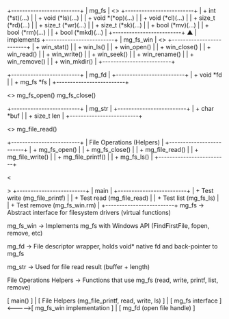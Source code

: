 +-------------------------+
|         mg_fs           | <<Interface>>
+-------------------------+
| + int (*st)(...)        |
| + void (*ls)(...)       |
| + void *(*op)(...)      |
| + void (*cl)(...)       |
| + size_t (*rd)(...)     |
| + size_t (*wr)(...)     |
| + size_t (*sk)(...)     |
| + bool (*mv)(...)       |
| + bool (*rm)(...)       |
| + bool (*mkd)(...)      |
+-------------------------+
           ▲
           | implements
+-------------------------+
|      mg_fs_win          | <<Instance>>
+-------------------------+
| + win_stat()            |
| + win_ls()              |
| + win_open()            |
| + win_close()           |
| + win_read()            |
| + win_write()           |
| + win_seek()            |
| + win_rename()          |
| + win_remove()          |
| + win_mkdir()           |
+-------------------------+


+-------------------------+
|         mg_fd           |
+-------------------------+
| + void *fd              |
| + mg_fs *fs             |
+-------------------------+

<<Uses>>
mg_fs_open()
mg_fs_close()


+-------------------------+
|         mg_str          |
+-------------------------+
| + char *buf             |
| + size_t len            |
+-------------------------+

<<Uses>>
mg_file_read()


+-------------------------+
|   File Operations (Helpers) |
+-------------------------+
| + mg_fs_open()          |
| + mg_fs_close()         |
| + mg_file_read()        |
| + mg_file_write()       |
| + mg_file_printf()      |
| + mg_fs_ls()            |
+-------------------------+

<<Main program>>
+-------------------------+
|         main            |
+-------------------------+
| + Test write (mg_file_printf) |
| + Test read (mg_file_read) |
| + Test list (mg_fs_ls) |
| + Test remove (mg_fs_win.rm) |
+-------------------------+
mg_fs → Abstract interface for filesystem drivers (virtual functions)

mg_fs_win → Implements mg_fs with Windows API (FindFirstFile, fopen, remove, etc)

mg_fd → File descriptor wrapper, holds void* native fd and back-pointer to mg_fs

mg_str → Used for file read result (buffer + length)

File Operations Helpers → Functions that use mg_fs (read, write, printf, list, remove)


[ main() ]
     |
[ File Helpers (mg_file_printf, read, write, ls) ]
     |
[ mg_fs interface ]<----->[ mg_fs_win implementation ]
     |
[ mg_fd (open file handle) ]
